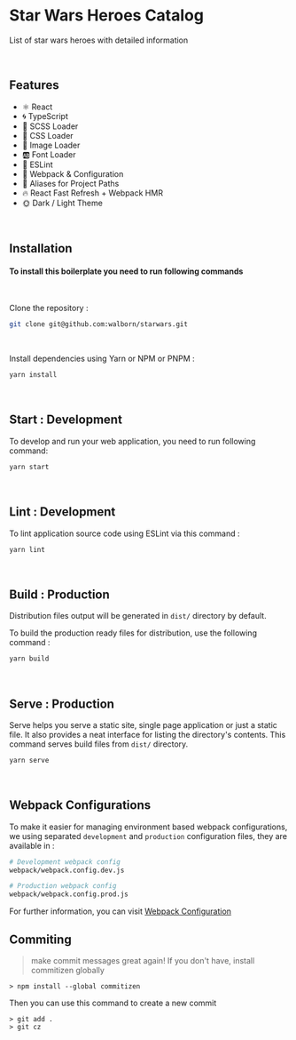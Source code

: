 # Star Wars Heroes Catalog

List of star wars heroes with detailed information 


<br>

## Features

- ⚛️ React
- 🌀 TypeScript
- 🥗 SCSS Loader
- 🎨 CSS Loader
- 📸 Image Loader
- 🆎 Font Loader
- 🧹 ESLint
- 🔱 Webpack & Configuration
- 🧩 Aliases for Project Paths
- 🔥 React Fast Refresh + Webpack HMR
- 🌞 Dark / Light Theme

<br />

## Installation

#### To install this boilerplate you need to run following commands

<br />

Clone the repository :

```bash
git clone git@github.com:walborn/starwars.git
```

<br />

Install dependencies using Yarn or NPM or PNPM :

```bash
yarn install
```

<br />

## Start : Development

To develop and run your web application, you need to run following command:

```bash
yarn start
```

<br />

## Lint : Development

To lint application source code using ESLint via this command :

```bash
yarn lint
```

<br />

## Build : Production

Distribution files output will be generated in `dist/` directory by default.

To build the production ready files for distribution, use the following command :

```bash
yarn build
```

<br />

## Serve : Production

Serve helps you serve a static site, single page application or just a static file. It also provides a neat interface for listing the directory's contents. This command serves build files from `dist/` directory.

```bash
yarn serve
```

<br />

## Webpack Configurations

To make it easier for managing environment based webpack configurations, we using separated `development` and `production` configuration files, they are available in :

```bash
# Development webpack config
webpack/webpack.config.dev.js

# Production webpack config
webpack/webpack.config.prod.js
```

For further information, you can visit [Webpack Configuration](https://webpack.js.org/configuration/)


## Commiting
> make commit messages great again!
If you don't have, install commitizen globally
```
> npm install --global commitizen
```
Then you can use this command to create a new commit
```
> git add .
> git cz
```